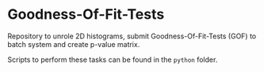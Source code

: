# Goodness-Of-Fit-Tests

Repository to unrole 2D histograms, submit Goodness-Of-Fit-Tests (GOF) to batch system and create p-value matrix.

Scripts to perform these tasks can be found in the `python` folder.
